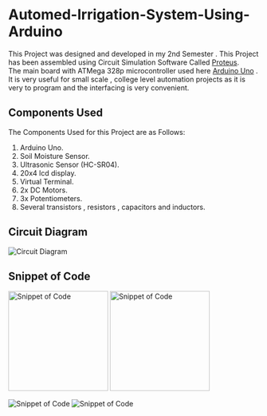 # Automed-Irrigation-System-Using-Arduino

This Project was designed and developed in my 2nd Semester . This Project has been assembled using Circuit Simulation Software Called [Proteus](https://www.labcenter.com/). <br>
The main board with ATMega 328p microcontroller used here [Arduino Uno](https://www.amazon.com/Arduino-A000066-ARDUINO-UNO-R3/dp/B008GRTSV6) . It is very useful for small scale , college level automation projects as it is very to program and the interfacing is very convenient. 

## Components Used

The Components Used for this Project are as Follows:

1. Arduino Uno.
2. Soil Moisture Sensor.
3. Ultrasonic Sensor (HC-SR04).
4. 20x4 lcd display.
5. Virtual Terminal. 
6. 2x DC Motors.
7. 3x Potentiometers.
8. Several transistors , resistors , capacitors and inductors.

## Circuit Diagram

![Circuit Diagram](https://github.com/BhakeSart/Automed-Irrigation-System-Using-Arduino/blob/main/Circuit%20Diagram.jpg "Circuit Diagram")



## Snippet of Code

<img src="https://github.com/BhakeSart/Automed-Irrigation-System-Using-Arduino/blob/main/assets/Screenshot%202022-01-30%20211237.jpg" width="200" alt="Snippet of Code">
<img src="https://github.com/BhakeSart/Automed-Irrigation-System-Using-Arduino/blob/main/assets/Screenshot%202022-01-30%20211253.jpg" width="200" alt="Snippet of Code">

![Snippet of Code](https://github.com/BhakeSart/Automed-Irrigation-System-Using-Arduino/blob/main/assets/Screenshot%202022-01-30%20211237.jpg  "Snippet of Code") ![Snippet of Code](https://github.com/BhakeSart/Automed-Irrigation-System-Using-Arduino/blob/main/assets/Screenshot%202022-01-30%20211253.jpg  "Snippet of Code")




 

